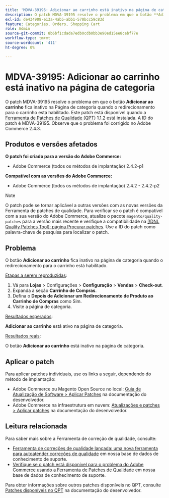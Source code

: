 ```yaml
---
title: 'MDVA-39195: Adicionar ao carrinho está inativo na página de categoria'
description: O patch MDVA-39195 resolve o problema em que o botão **Adicionar ao carrinho** fica inativo na página Categoria quando o redirecionamento para o carrinho está ativado. Este patch está disponível quando a [Ferramenta de correções de qualidade (QPT)](/help/announcements/adobe-commerce-announcements/magento-quality-patches-released-new-tool-to-self-serve-quality-patches.md) 1.1.2 está instalada. A ID do patch é MDVA-39195. Observe que o problema foi corrigido no Adobe Commerce 2.4.3.
exl-id: de434908-e13a-4ab5-abb1-570bcc59c83d
feature: Categories, Orders, Shopping Cart
role: Admin
source-git-commit: 8b6bf1cdada7edb0cdb0bb3e90ed15ee8cebf77e
workflow-type: tm+mt
source-wordcount: '411'
ht-degree: 0%

---
```


# MDVA-39195: Adicionar ao carrinho está inativo na página de categoria

O patch MDVA-39195 resolve o problema em que o botão **Adicionar ao carrinho** fica inativo na Página de categoria quando o redirecionamento para o carrinho está habilitado. Este patch está disponível quando a [Ferramenta de Patches de Qualidade (QPT)](/help/announcements/adobe-commerce-announcements/magento-quality-patches-released-new-tool-to-self-serve-quality-patches.md) 1.1.2 está instalada. A ID do patch é MDVA-39195. Observe que o problema foi corrigido no Adobe Commerce 2.4.3.

## Produtos e versões afetados

**O patch foi criado para a versão do Adobe Commerce:**

* Adobe Commerce (todos os métodos de implantação) 2.4.2-p1

**Compatível com as versões do Adobe Commerce:**

* Adobe Commerce (todos os métodos de implantação) 2.4.2 - 2.4.2-p2

>[!NOTE]
>
>O patch pode se tornar aplicável a outras versões com as novas versões da Ferramenta de patches de qualidade. Para verificar se o patch é compatível com a sua versão do Adobe Commerce, atualize o pacote `magento/quality-patches` para a versão mais recente e verifique a compatibilidade na [[!DNL Quality Patches Tool]: página Procurar patches](https://experienceleague.adobe.com/tools/commerce-quality-patches/index.html). Use a ID do patch como palavra-chave de pesquisa para localizar o patch.

## Problema

O botão **Adicionar ao carrinho** fica inativo na página de categoria quando o redirecionamento para o carrinho está habilitado.

<u>Etapas a serem reproduzidas</u>:

1. Vá para **Lojas** > Configurações > **Configuração** > **Vendas** > **Check-out**.
1. Expanda a seção **Carrinho de Compras**.
1. Defina o **Depois de Adicionar um Redirecionamento de Produto ao Carrinho de Compras** como Sim.
1. Visite a página de categoria.

<u>Resultados esperados</u>:

**Adicionar ao carrinho** está ativo na página de categoria.

<u>Resultados reais</u>:

O botão **Adicionar ao carrinho** está inativo na página de categoria.

## Aplicar o patch

Para aplicar patches individuais, use os links a seguir, dependendo do método de implantação:

* Adobe Commerce ou Magento Open Source no local: [Guia de Atualização de Software > Aplicar Patches](https://experienceleague.adobe.com/en/docs/commerce-operations/tools/quality-patches-tool/usage) na documentação do desenvolvedor.
* Adobe Commerce na infraestrutura em nuvem: [Atualizações e patches > Aplicar patches](https://experienceleague.adobe.com/en/docs/commerce-cloud-service/user-guide/develop/upgrade/apply-patches) na documentação do desenvolvedor.

## Leitura relacionada

Para saber mais sobre a Ferramenta de correção de qualidade, consulte:

* [Ferramenta de correções de qualidade lançada: uma nova ferramenta para autoatender correções de qualidade](/help/announcements/adobe-commerce-announcements/magento-quality-patches-released-new-tool-to-self-serve-quality-patches.md) em nossa base de dados de conhecimento de suporte.
* [Verifique se o patch está disponível para o problema do Adobe Commerce usando a Ferramenta de Patches de Qualidade](/help/support-tools/patches-available-in-qpt-tool/check-patch-for-magento-issue-with-magento-quality-patches.md) em nossa base de dados de conhecimento de suporte.

Para obter informações sobre outros patches disponíveis no QPT, consulte [Patches disponíveis no QPT](https://experienceleague.adobe.com/tools/commerce-quality-patches/index.html) na documentação do desenvolvedor.
